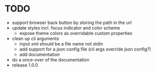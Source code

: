 # TODO

- support browser back button by storing the path in the url
- update styles incl. focus indicator and color scheme
  - expose theme colors as overridable custom properties
- clean up cli arguments
  - input xml should be a file name not stdin
  - add support for a json config file (cli args override json config?)
  - add documentation
- do a once-over of the documentation
- release 1.0.0
